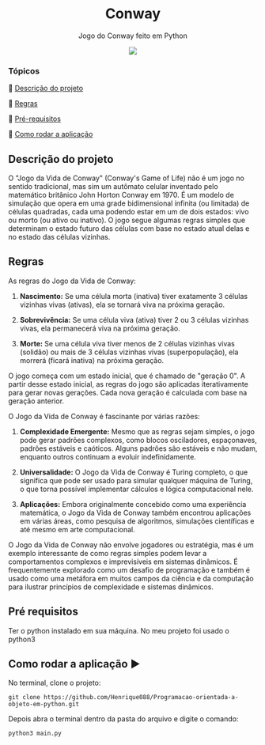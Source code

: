 <h1 align="center">Conway </h1>
<p align="center">
Jogo do Conway feito em Python
</p>
<p align="center" >
<img src="http://img.shields.io/static/v1?label=STATUS&message=CONCLUIDO&color=RED&style=for-the-badge"/>
</p>

### Tópicos 

:small_blue_diamond: [Descrição do projeto](#descrição-do-projeto)

:small_blue_diamond: [Regras](#regras)

:small_blue_diamond: [Pré-requisitos](#pré-requisitos)

:small_blue_diamond: [Como rodar a aplicação](#como-rodar-a-aplicação-arrow_forward)


## Descrição do projeto

O "Jogo da Vida de Conway" (Conway's Game of Life) não é um jogo no sentido tradicional, mas sim um autômato celular inventado pelo matemático britânico John Horton Conway em 1970. É um modelo de simulação que opera em uma grade bidimensional infinita (ou limitada) de células quadradas, cada uma podendo estar em um de dois estados: vivo ou morto (ou ativo ou inativo). O jogo segue algumas regras simples que determinam o estado futuro das células com base no estado atual delas e no estado das células vizinhas.

## Regras

As regras do Jogo da Vida de Conway:

1. **Nascimento:** Se uma célula morta (inativa) tiver exatamente 3 células vizinhas vivas (ativas), ela se tornará viva na próxima geração.

2. **Sobrevivência:** Se uma célula viva (ativa) tiver 2 ou 3 células vizinhas vivas, ela permanecerá viva na próxima geração.

3. **Morte:** Se uma célula viva tiver menos de 2 células vizinhas vivas (solidão) ou mais de 3 células vizinhas vivas (superpopulação), ela morrerá (ficará inativa) na próxima geração.

O jogo começa com um estado inicial, que é chamado de "geração 0". A partir desse estado inicial, as regras do jogo são aplicadas iterativamente para gerar novas gerações. Cada nova geração é calculada com base na geração anterior.

O Jogo da Vida de Conway é fascinante por várias razões:

1. **Complexidade Emergente:** Mesmo que as regras sejam simples, o jogo pode gerar padrões complexos, como blocos osciladores, espaçonaves, padrões estáveis e caóticos. Alguns padrões são estáveis e não mudam, enquanto outros continuam a evoluir indefinidamente.

2. **Universalidade:** O Jogo da Vida de Conway é Turing completo, o que significa que pode ser usado para simular qualquer máquina de Turing, o que torna possível implementar cálculos e lógica computacional nele.

3. **Aplicações:** Embora originalmente concebido como uma experiência matemática, o Jogo da Vida de Conway também encontrou aplicações em várias áreas, como pesquisa de algoritmos, simulações científicas e até mesmo em arte computacional.

O Jogo da Vida de Conway não envolve jogadores ou estratégia, mas é um exemplo interessante de como regras simples podem levar a comportamentos complexos e imprevisíveis em sistemas dinâmicos. É frequentemente explorado como um desafio de programação e também é usado como uma metáfora em muitos campos da ciência e da computação para ilustrar princípios de complexidade e sistemas dinâmicos.

## Pré requisitos

Ter o python instalado em sua máquina. No meu projeto foi usado o python3

## Como rodar a aplicação :arrow_forward:

No terminal, clone o projeto: 

```
git clone https://github.com/Henrique088/Programacao-orientada-a-objeto-em-python.git
```

Depois abra o terminal dentro da pasta do arquivo e digite o comando: 

```
python3 main.py

```

